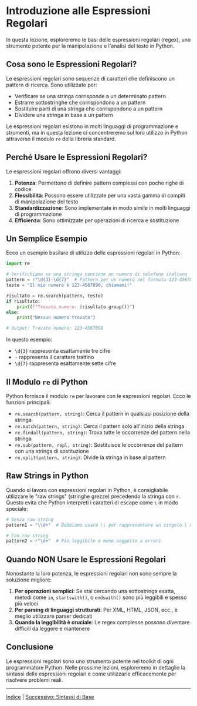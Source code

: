 # Introduzione alle Espressioni Regolari

In questa lezione, esploreremo le basi delle espressioni regolari (regex), uno strumento potente per la manipolazione e l'analisi del testo in Python.

## Cosa sono le Espressioni Regolari?

Le espressioni regolari sono sequenze di caratteri che definiscono un pattern di ricerca. Sono utilizzate per:

- Verificare se una stringa corrisponde a un determinato pattern
- Estrarre sottostringhe che corrispondono a un pattern
- Sostituire parti di una stringa che corrispondono a un pattern
- Dividere una stringa in base a un pattern

Le espressioni regolari esistono in molti linguaggi di programmazione e strumenti, ma in questa lezione ci concentreremo sul loro utilizzo in Python attraverso il modulo `re` della libreria standard.

## Perché Usare le Espressioni Regolari?

Le espressioni regolari offrono diversi vantaggi:

1. **Potenza**: Permettono di definire pattern complessi con poche righe di codice
2. **Flessibilità**: Possono essere utilizzate per una vasta gamma di compiti di manipolazione del testo
3. **Standardizzazione**: Sono implementate in modo simile in molti linguaggi di programmazione
4. **Efficienza**: Sono ottimizzate per operazioni di ricerca e sostituzione

## Un Semplice Esempio

Ecco un esempio basilare di utilizzo delle espressioni regolari in Python:

```python
import re

# Verifichiamo se una stringa contiene un numero di telefono italiano
pattern = r"\d{3}-\d{7}"  # Pattern per un numero nel formato 123-4567890
testo = "Il mio numero è 123-4567890, chiamami!"

risultato = re.search(pattern, testo)
if risultato:
    print(f"Trovato numero: {risultato.group()}")
else:
    print("Nessun numero trovato")

# Output: Trovato numero: 123-4567890
```

In questo esempio:
- `\d{3}` rappresenta esattamente tre cifre
- `-` rappresenta il carattere trattino
- `\d{7}` rappresenta esattamente sette cifre

## Il Modulo `re` di Python

Python fornisce il modulo `re` per lavorare con le espressioni regolari. Ecco le funzioni principali:

- `re.search(pattern, string)`: Cerca il pattern in qualsiasi posizione della stringa
- `re.match(pattern, string)`: Cerca il pattern solo all'inizio della stringa
- `re.findall(pattern, string)`: Trova tutte le occorrenze del pattern nella stringa
- `re.sub(pattern, repl, string)`: Sostituisce le occorrenze del pattern con una stringa di sostituzione
- `re.split(pattern, string)`: Divide la stringa in base al pattern

## Raw Strings in Python

Quando si lavora con espressioni regolari in Python, è consigliabile utilizzare le "raw strings" (stringhe grezze) precedendo la stringa con `r`. Questo evita che Python interpreti i caratteri di escape come `\` in modo speciale:

```python
# Senza raw string
pattern1 = "\\d+"  # Dobbiamo usare \\ per rappresentare un singolo \ nell'espressione regolare

# Con raw string
pattern2 = r"\d+"  # Più leggibile e meno soggetto a errori
```

## Quando NON Usare le Espressioni Regolari

Nonostante la loro potenza, le espressioni regolari non sono sempre la soluzione migliore:

1. **Per operazioni semplici**: Se stai cercando una sottostringa esatta, metodi come `in`, `startswith()`, o `endswith()` sono più leggibili e spesso più veloci
2. **Per parsing di linguaggi strutturati**: Per XML, HTML, JSON, ecc., è meglio utilizzare parser dedicati
3. **Quando la leggibilità è cruciale**: Le regex complesse possono diventare difficili da leggere e mantenere

## Conclusione

Le espressioni regolari sono uno strumento potente nel toolkit di ogni programmatore Python. Nelle prossime lezioni, esploreremo in dettaglio la sintassi delle espressioni regolari e come utilizzarle efficacemente per risolvere problemi reali.

---

[Indice](../README.md) | [Successivo: Sintassi di Base](02_sintassi_base.md)